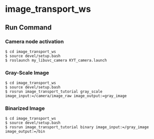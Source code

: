 # image_transport_ws

## Run Command

### Camera node activation
~~~
$ cd image_transport_ws
$ source devel/setup.bash
$ roslaunch my_libuvc_camera KYT_camera.launch
~~~

### Gray-Scale Image
~~~
$ cd image_transport_ws
$ source devel/setup.bash
$ rosrun image_transport_tutorial gray_scale image_input:=/camera/image_raw image_output:=gray_image
~~~

### Binarized Image
~~~
$ cd image_transport_ws
$ source devel/setup.bash
$ rosrun image_transport_tutorial binary image_input:=/gray_image image_output:=/bin
~~~
